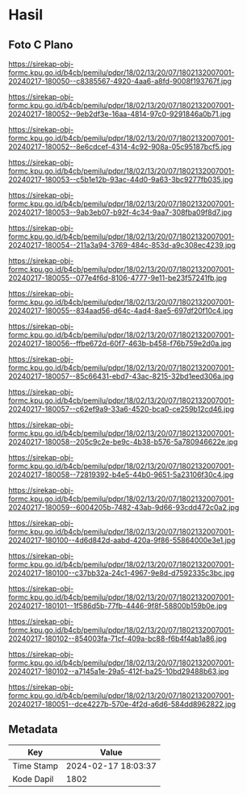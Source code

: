 # Hasil

## Foto C Plano

https://sirekap-obj-formc.kpu.go.id/b4cb/pemilu/pdpr/18/02/13/20/07/1802132007001-20240217-180050--c8385567-4920-4aa6-a8fd-9008f193767f.jpg

https://sirekap-obj-formc.kpu.go.id/b4cb/pemilu/pdpr/18/02/13/20/07/1802132007001-20240217-180052--9eb2df3e-16aa-4814-97c0-9291846a0b71.jpg

https://sirekap-obj-formc.kpu.go.id/b4cb/pemilu/pdpr/18/02/13/20/07/1802132007001-20240217-180052--8e6cdcef-4314-4c92-908a-05c95187bcf5.jpg

https://sirekap-obj-formc.kpu.go.id/b4cb/pemilu/pdpr/18/02/13/20/07/1802132007001-20240217-180053--c5b1e12b-93ac-44d0-9a63-3bc9277fb035.jpg

https://sirekap-obj-formc.kpu.go.id/b4cb/pemilu/pdpr/18/02/13/20/07/1802132007001-20240217-180053--9ab3eb07-b92f-4c34-9aa7-308fba09f8d7.jpg

https://sirekap-obj-formc.kpu.go.id/b4cb/pemilu/pdpr/18/02/13/20/07/1802132007001-20240217-180054--211a3a94-3769-484c-853d-a9c308ec4239.jpg

https://sirekap-obj-formc.kpu.go.id/b4cb/pemilu/pdpr/18/02/13/20/07/1802132007001-20240217-180055--077e4f6d-8106-4777-9e11-be23f57241fb.jpg

https://sirekap-obj-formc.kpu.go.id/b4cb/pemilu/pdpr/18/02/13/20/07/1802132007001-20240217-180055--834aad56-d64c-4ad4-8ae5-697df20f10c4.jpg

https://sirekap-obj-formc.kpu.go.id/b4cb/pemilu/pdpr/18/02/13/20/07/1802132007001-20240217-180056--ffbe672d-60f7-463b-b458-f76b759e2d0a.jpg

https://sirekap-obj-formc.kpu.go.id/b4cb/pemilu/pdpr/18/02/13/20/07/1802132007001-20240217-180057--85c66431-ebd7-43ac-8215-32bd1eed306a.jpg

https://sirekap-obj-formc.kpu.go.id/b4cb/pemilu/pdpr/18/02/13/20/07/1802132007001-20240217-180057--c62ef9a9-33a6-4520-bca0-ce259b12cd46.jpg

https://sirekap-obj-formc.kpu.go.id/b4cb/pemilu/pdpr/18/02/13/20/07/1802132007001-20240217-180058--205c9c2e-be9c-4b38-b576-5a780946622e.jpg

https://sirekap-obj-formc.kpu.go.id/b4cb/pemilu/pdpr/18/02/13/20/07/1802132007001-20240217-180058--72819392-b4e5-44b0-9651-5a23106f30c4.jpg

https://sirekap-obj-formc.kpu.go.id/b4cb/pemilu/pdpr/18/02/13/20/07/1802132007001-20240217-180059--6004205b-7482-43ab-9d66-93cdd472c0a2.jpg

https://sirekap-obj-formc.kpu.go.id/b4cb/pemilu/pdpr/18/02/13/20/07/1802132007001-20240217-180100--4d6d842d-aabd-420a-9f86-55864000e3e1.jpg

https://sirekap-obj-formc.kpu.go.id/b4cb/pemilu/pdpr/18/02/13/20/07/1802132007001-20240217-180100--c37bb32a-24c1-4967-9e8d-d7592335c3bc.jpg

https://sirekap-obj-formc.kpu.go.id/b4cb/pemilu/pdpr/18/02/13/20/07/1802132007001-20240217-180101--1f586d5b-77fb-4446-9f8f-58800b159b0e.jpg

https://sirekap-obj-formc.kpu.go.id/b4cb/pemilu/pdpr/18/02/13/20/07/1802132007001-20240217-180102--854003fa-71cf-409a-bc88-f6b4f4ab1a86.jpg

https://sirekap-obj-formc.kpu.go.id/b4cb/pemilu/pdpr/18/02/13/20/07/1802132007001-20240217-180102--a7145a1e-29a5-412f-ba25-10bd29488b63.jpg

https://sirekap-obj-formc.kpu.go.id/b4cb/pemilu/pdpr/18/02/13/20/07/1802132007001-20240217-180051--dce4227b-570e-4f2d-a6d6-584dd8962822.jpg


## Metadata

| Key        | Value               |
| ---------- | ------------------- |
| Time Stamp | 2024-02-17 18:03:37 |
| Kode Dapil | 1802                |



